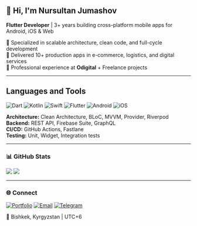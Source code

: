 ## 👋 Hi, I'm Nursultan Jumashov

**Flutter Developer** | 3+ years building cross-platform mobile apps for Android, iOS & Web

🎯 Specialized in scalable architecture, clean code, and full-cycle development  
🚀 Delivered 10+ production apps in e-commerce, logistics, and digital services  
💼 Professional experience at **Odigital** + Freelance projects

---

## Languages and Tools

![Dart](https://img.shields.io/badge/-Dart-000?style=flat&logo=Language)
![Kotlin](https://img.shields.io/badge/-Kotlin-000?style=flat&logo=Language)
![Swift](https://img.shields.io/badge/-Swift-000?style=flat&logo=Language)
![Flutter](https://img.shields.io/badge/-Flutter-000?style=flat&logo=Tool)
![Android](https://img.shields.io/badge/-Android-000?style=flat&logo=Tool)
![iOS](https://img.shields.io/badge/-iOS-000?style=flat&logo=Tool)

**Architecture:** Clean Architecture, BLoC, MVVM, Provider, Riverpod  
**Backend:** REST API, Firebase Suite, GraphQL  
**CI/CD:** GitHub Actions, Fastlane  
**Testing:** Unit, Widget, Integration tests

---

### 📊 GitHub Stats

![](https://github-readme-stats.vercel.app/api?username=jumashovnursultan&show_icons=true&theme=tokyonight&hide_border=true)
![](https://github-readme-streak-stats.herokuapp.com/?user=jumashovnursultan&theme=tokyonight&hide_border=true)

---

### 🌐 Connect

[![Portfolio](https://img.shields.io/badge/Portfolio-255E63?style=for-the-badge&logo=About.me&logoColor=white)](https://jumashovnursultan.github.io)
[![Email](https://img.shields.io/badge/Email-D14836?style=for-the-badge&logo=gmail&logoColor=white)](mailto:nursultanjumashovv@gmail.com)
[![Telegram](https://img.shields.io/badge/Telegram-2CA5E0?style=for-the-badge&logo=telegram&logoColor=white)](https://t.me/nursultanjumashov)

📍 Bishkek, Kyrgyzstan | UTC+6
